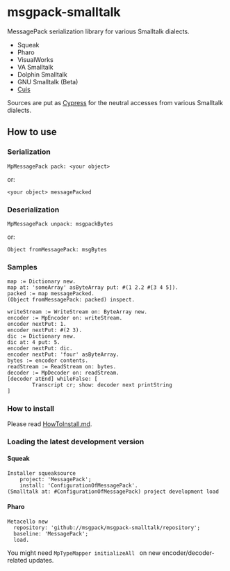 msgpack-smalltalk
=================

MessagePack serialization library for various Smalltalk dialects.

- Squeak
- Pharo
- VisualWorks
- VA Smalltalk
- Dolphin Smalltalk
- GNU Smalltalk (Beta)
- [Cuis](https://github.com/mumez/Cuis-Smalltalk-MessagePack)

Sources are put as [Cypress](https://github.com/CampSmalltalk/Cypress/blob/master/README.md) for the neutral accesses from various Smalltalk dialects.

## How to use ##

### Serialization ###
```Smalltalk
MpMessagePack pack: <your object>
```
or:
```Smalltalk
<your object> messagePacked
```

### Deserialization ###
```Smalltalk
MpMessagePack unpack: msgpackBytes
```
or:
```Smalltalk
Object fromMessagePack: msgBytes
```

### Samples ###

```Smalltalk
map := Dictionary new.
map at: 'someArray' asByteArray put: #(1 2.2 #[3 4 5]).
packed := map messagePacked.
(Object fromMessagePack: packed) inspect.
```

```Smalltalk
writeStream := WriteStream on: ByteArray new.
encoder := MpEncoder on: writeStream.
encoder nextPut: 1.
encoder nextPut: #(2 3).
dic := Dictionary new.
dic at: 4 put: 5.
encoder nextPut: dic.
encoder nextPut: 'four' asByteArray.
bytes := encoder contents.
readStream := ReadStream on: bytes.
decoder := MpDecoder on: readStream.
[decoder atEnd] whileFalse: [
        Transcript cr; show: decoder next printString
]
```
### How to install
Please read [HowToInstall.md](<https://github.com/msgpack/msgpack-smalltalk/blob/master/doc/HowToInstall.md>).

### Loading the latest development version

#### Squeak
```Smalltalk
Installer squeaksource
    project: 'MessagePack';
    install: 'ConfigurationOfMessagePack'. 
(Smalltalk at: #ConfigurationOfMessagePack) project development load
```

#### Pharo
```Smalltalk
Metacello new
  repository: 'github://msgpack/msgpack-smalltalk/repository';
  baseline: 'MessagePack';
  load.
```

You might need ```MpTypeMapper initializeAll ``` on new encoder/decoder-related updates.


